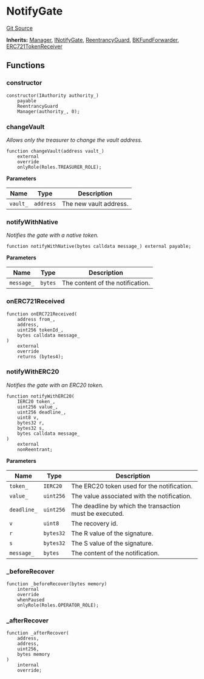 # NotifyGate
[Git Source](https://github.com/ContractLabs/foundry-bountykinds-contract/blob/67e6855d3beabdf242cc0b51d9e53b087a5235b9/src/mainnet/NotifyGate.sol)

**Inherits:**
[Manager](/src/oz-custom/presets/base/Manager.sol/abstract.Manager.md), [INotifyGate](/src/interfaces/INotifyGate.sol/interface.INotifyGate.md), [ReentrancyGuard](/src/oz-custom/oz/security/ReentrancyGuard.sol/abstract.ReentrancyGuard.md), [BKFundForwarder](/src/internal/BKFundForwarder.sol/abstract.BKFundForwarder.md), [ERC721TokenReceiver](/src/oz-custom/oz/token/ERC721/ERC721.sol/abstract.ERC721TokenReceiver.md)


## Functions
### constructor


```solidity
constructor(IAuthority authority_)
    payable
    ReentrancyGuard
    Manager(authority_, 0);
```

### changeVault

*Allows only the treasurer to change the vault address.*


```solidity
function changeVault(address vault_)
    external
    override
    onlyRole(Roles.TREASURER_ROLE);
```
**Parameters**

|Name|Type|Description|
|----|----|-----------|
|`vault_`|`address`|The new vault address.|


### notifyWithNative

*Notifies the gate with a native token.*


```solidity
function notifyWithNative(bytes calldata message_) external payable;
```
**Parameters**

|Name|Type|Description|
|----|----|-----------|
|`message_`|`bytes`|The content of the notification.|


### onERC721Received


```solidity
function onERC721Received(
    address from_,
    address,
    uint256 tokenId_,
    bytes calldata message_
)
    external
    override
    returns (bytes4);
```

### notifyWithERC20

*Notifies the gate with an ERC20 token.*


```solidity
function notifyWithERC20(
    IERC20 token_,
    uint256 value_,
    uint256 deadline_,
    uint8 v,
    bytes32 r,
    bytes32 s,
    bytes calldata message_
)
    external
    nonReentrant;
```
**Parameters**

|Name|Type|Description|
|----|----|-----------|
|`token_`|`IERC20`|The ERC20 token used for the notification.|
|`value_`|`uint256`|The value associated with the notification.|
|`deadline_`|`uint256`|The deadline by which the transaction must be executed.|
|`v`|`uint8`|The recovery id.|
|`r`|`bytes32`|The R value of the signature.|
|`s`|`bytes32`|The S value of the signature.|
|`message_`|`bytes`|The content of the notification.|


### _beforeRecover


```solidity
function _beforeRecover(bytes memory)
    internal
    override
    whenPaused
    onlyRole(Roles.OPERATOR_ROLE);
```

### _afterRecover


```solidity
function _afterRecover(
    address,
    address,
    uint256,
    bytes memory
)
    internal
    override;
```

